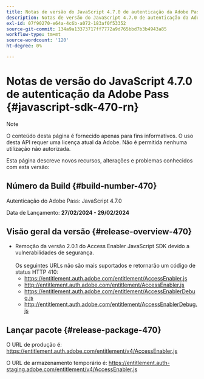 ```yaml
---
title: Notas de versão do JavaScript 4.7.0 de autenticação da Adobe Pass
description: Notas de versão do JavaScript 4.7.0 de autenticação da Adobe Pass
exl-id: 07f90270-e64a-4c6b-a072-183af0f53352
source-git-commit: 134a9a13373717ff7772a9d765bbd7b3b4943a85
workflow-type: tm+mt
source-wordcount: '120'
ht-degree: 0%

---
```


# Notas de versão do JavaScript 4.7.0 de autenticação da Adobe Pass {#javascript-sdk-470-rn}

>[!NOTE]
>
>O conteúdo desta página é fornecido apenas para fins informativos. O uso desta API requer uma licença atual da Adobe. Não é permitida nenhuma utilização não autorizada.

Esta página descreve novos recursos, alterações e problemas conhecidos com esta versão:

## Número da Build {#build-number-470}

Autenticação do Adobe Pass: JavaScript 4.7.0

Data de Lançamento: **27/02/2024 - 29/02/2024**

## Visão geral da versão {#release-overview-470}

* Remoção da versão 2.0.1 do Access Enabler JavaScript SDK devido a vulnerabilidades de segurança.
  <br/><br/>
Os seguintes URLs não são mais suportados e retornarão um código de status HTTP 410:
   * https://entitlement.auth.adobe.com/entitlement/AccessEnabler.js
   * http://entitlement.auth.adobe.com/entitlement/AccessEnabler.js
   * https://entitlement.auth.adobe.com/entitlement/AccessEnablerDebug.js
   * http://entitlement.auth.adobe.com/entitlement/AccessEnablerDebug.js

## Lançar pacote {#release-package-470}

O URL de produção é: https://entitlement.auth.adobe.com/entitlement/v4/AccessEnabler.js

O URL de armazenamento temporário é: https://entitlement.auth-staging.adobe.com/entitlement/v4/AccessEnabler.js
